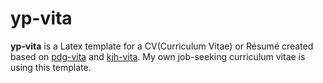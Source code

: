 # yp-vita
**yp-vita** is a Latex template for a CV(Curriculum Vitae) or Résumé created based on [pdg-vita](https://github.com/pdgessler/pdg-vita) and [kjh-vita](https://github.com/kjhealy/kjh-vita). My own job-seeking curriculum vitae is using this template.